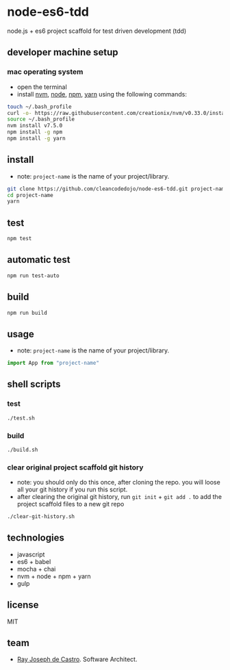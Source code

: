 # node-es6-tdd
node.js + es6 project scaffold for test driven development (tdd)

## developer machine setup
### mac operating system
* open the terminal
* install [nvm], [node], [npm], [yarn] using the following commands:
```bash
touch ~/.bash_profile
curl -o- https://raw.githubusercontent.com/creationix/nvm/v0.33.0/install.sh | bash
source ~/.bash_profile
nvm install v7.5.0
npm install -g npm
npm install -g yarn
```

## install
* note: `project-name` is the name of your project/library.
```bash
git clone https://github.com/cleancodedojo/node-es6-tdd.git project-name
cd project-name
yarn
```

## test
```bash
npm test
```

## automatic test
```bash
npm run test-auto
```

## build
```bash
npm run build
```

## usage
* note: `project-name` is the name of your project/library.
```js
import App from "project-name"
```

## shell scripts
### test
```bash
./test.sh
```

### build
```bash
./build.sh
```

### clear original project scaffold git history
* note: you should only do this once, after cloning the repo. you will loose all your git history if you run this script.
* after clearing the original git history, run `git init` + `git add .` to add the project scaffold files to a new git repo
```bash
./clear-git-history.sh
```

## technologies
* javascript
* es6 + babel
* mocha + chai
* nvm + node + npm + yarn
* gulp

## license
MIT

## team
* [Ray Joseph de Castro]. Software Architect. 

[nvm]: https://github.com/creationix/nvm#install-script
[node]: https://nodejs.org/
[npm]: https://www.npmjs.com/
[yarn]: https://yarnpkg.com/
[Ray Joseph de Castro]: https://github.com/raydecastro/
